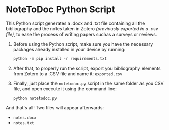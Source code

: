 # NoteToDoc Python Script
This Python script generates a .docx and .txt file containing all the bibliography and the notes taken in Zotero *(previously exported in a .csv file)*, to ease the process of writing papers suchas a surveys or reviews. 

1. Before using the Python script, make sure you have the necessary packages already installed in your device by running:
    
    `python -m pip install -r requirements.txt`

2. After that, to properly run the script, export you bibliography elements from Zotero to a .CSV file and name it: `exported.csv`

3. Finally, just place the `notetodoc.py` script in the same folder as you CSV file, and open execute it using the command line:
    
    `python notetodoc.py`

And that's all! Two files will appear afterwards:
* `notes.docx`
* `notes.txt`
